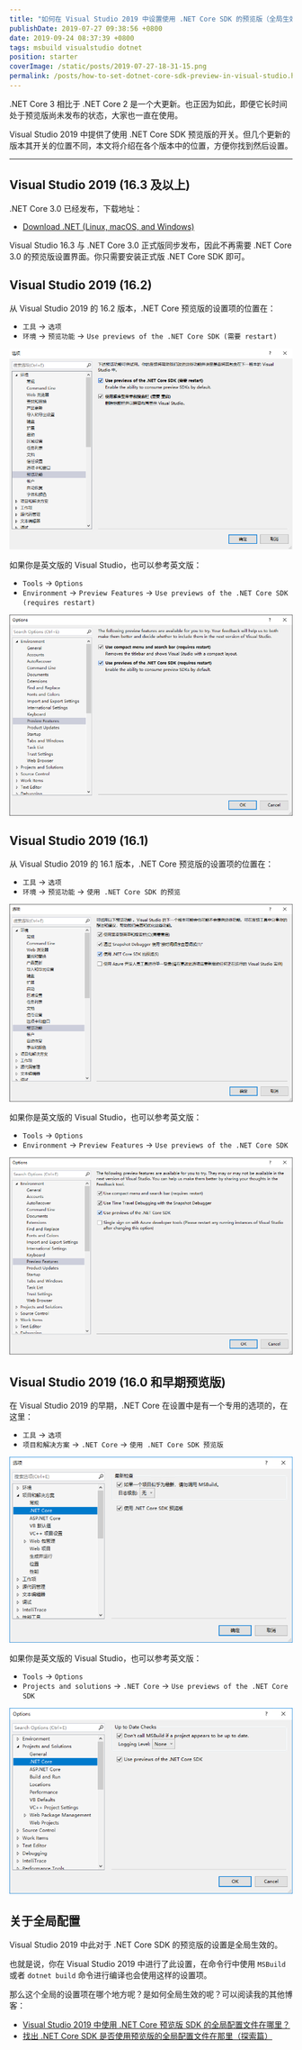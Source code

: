 ```yaml
---
title: "如何在 Visual Studio 2019 中设置使用 .NET Core SDK 的预览版（全局生效）"
publishDate: 2019-07-27 09:38:56 +0800
date: 2019-09-24 08:37:39 +0800
tags: msbuild visualstudio dotnet
position: starter
coverImage: /static/posts/2019-07-27-18-31-15.png
permalink: /posts/how-to-set-dotnet-core-sdk-preview-in-visual-studio.html
---
```


.NET Core 3 相比于 .NET Core 2 是一个大更新。也正因为如此，即便它长时间处于预览版尚未发布的状态，大家也一直在使用。

Visual Studio 2019 中提供了使用 .NET Core SDK 预览版的开关。但几个更新的版本其开关的位置不同，本文将介绍在各个版本中的位置，方便你找到然后设置。

---

<div id="toc"></div>

## Visual Studio 2019 (16.3 及以上)

.NET Core 3.0 已经发布，下载地址：

- [Download .NET (Linux, macOS, and Windows)](https://dotnet.microsoft.com/download)

Visual Studio 16.3 与 .NET Core 3.0 正式版同步发布，因此不再需要 .NET Core 3.0 的预览版设置界面。你只需要安装正式版 .NET Core SDK 即可。

## Visual Studio 2019 (16.2)

从 Visual Studio 2019 的 16.2 版本，.NET Core 预览版的设置项的位置在：

- `工具` -> `选项`
- `环境` -> `预览功能` -> `Use previews of the .NET Core SDK (需要 restart)`


![Visual Studio 2019 16.2 的设置位置](/static/posts/2019-07-27-18-31-15.png)

如果你是英文版的 Visual Studio，也可以参考英文版：

- `Tools` -> `Options`
- `Environment` -> `Preview Features` -> `Use previews of the .NET Core SDK (requires restart)`

![Option location of Visual Studio 2019 16.2](/static/posts/2019-07-27-18-34-43.png)

## Visual Studio 2019 (16.1)

从 Visual Studio 2019 的 16.1 版本，.NET Core 预览版的设置项的位置在：

- `工具` -> `选项`
- `环境` -> `预览功能` -> `使用 .NET Core SDK 的预览`

![Visual Studio 2019 16.1 的设置位置](/static/posts/2019-07-27-09-00-09.png)

如果你是英文版的 Visual Studio，也可以参考英文版：

- `Tools` -> `Options`
- `Environment` -> `Preview Features` -> `Use previews of the .NET Core SDK`

![Option location of Visual Studio 2019 16.1](/static/posts/2019-07-27-09-11-48.png)

## Visual Studio 2019 (16.0 和早期预览版)

在 Visual Studio 2019 的早期，.NET Core 在设置中是有一个专用的选项的，在这里：

- `工具` -> `选项`
- `项目和解决方案` -> `.NET Core` -> `使用 .NET Core SDK 预览版`

![Visual Studio 2019 16.0 的设置位置](/static/posts/2019-07-27-09-08-23.png)

如果你是英文版的 Visual Studio，也可以参考英文版：

- `Tools` -> `Options`
- `Projects and solutions` -> `.NET Core` -> `Use previews of the .NET Core SDK`

![Option location of Visual Studio 2019 16.0](/static/posts/2019-07-27-09-23-36.png)

## 关于全局配置

Visual Studio 2019 中此对于 .NET Core SDK 的预览版的设置是全局生效的。

也就是说，你在 Visual Studio 2019 中进行了此设置，在命令行中使用 `MSBuild` 或者 `dotnet build` 命令进行编译也会使用这样的设置项。

那么这个全局的设置项在哪个地方呢？是如何全局生效的呢？可以阅读我的其他博客：

- [Visual Studio 2019 中使用 .NET Core 预览版 SDK 的全局配置文件在哪里？](/post/where-is-the-dotnet-sdk-preview-config-file)
- [找出 .NET Core SDK 是否使用预览版的全局配置文件在那里（探索篇）](/post/find-out-the-dotnet-sdk-preview-config-file)


